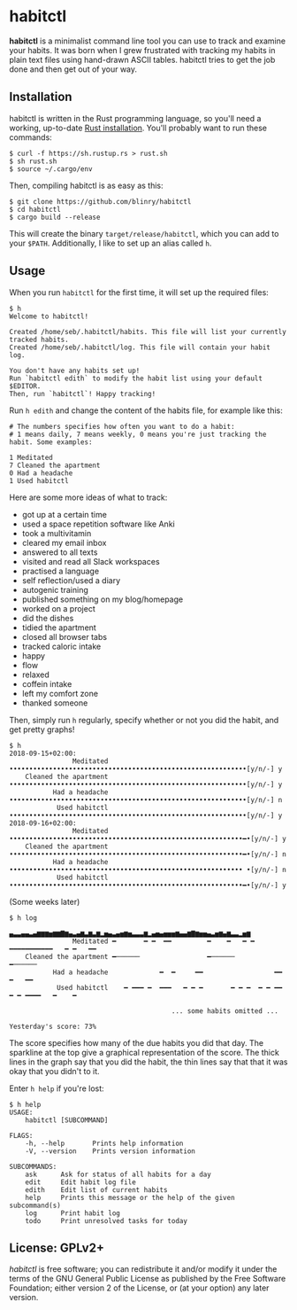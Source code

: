 # habitctl

**habitctl** is a minimalist command line tool you can use to track and examine your habits. It was born when I grew frustrated with tracking my habits in plain text files using hand-drawn ASCII tables. habitctl tries to get the job done and then get out of your way.

## Installation

habitctl is written in the Rust programming language, so you'll need a working, up-to-date [Rust installation](https://www.rust-lang.org). You'll probably want to run these commands:

    $ curl -f https://sh.rustup.rs > rust.sh
    $ sh rust.sh
    $ source ~/.cargo/env

Then, compiling habitctl is as easy as this:

    $ git clone https://github.com/blinry/habitctl
    $ cd habitctl
    $ cargo build --release

This will create the binary `target/release/habitctl`, which you can add to your `$PATH`. Additionally, I like to set up an alias called `h`.

## Usage

When you run `habitctl` for the first time, it will set up the required files:

    $ h
    Welcome to habitctl!
    
    Created /home/seb/.habitctl/habits. This file will list your currently tracked habits.
    Created /home/seb/.habitctl/log. This file will contain your habit log.
    
    You don't have any habits set up!
    Run `habitctl edith` to modify the habit list using your default $EDITOR.
    Then, run `habitctl`! Happy tracking!

Run `h edith` and change the content of the habits file, for example like this:

    # The numbers specifies how often you want to do a habit:
    # 1 means daily, 7 means weekly, 0 means you're just tracking the habit. Some examples:

    1 Meditated
    7 Cleaned the apartment
    0 Had a headache
    1 Used habitctl

Here are some more ideas of what to track:

- got up at a certain time
- used a space repetition software like Anki
- took a multivitamin
- cleared my email inbox
- answered to all texts
- visited and read all Slack workspaces
- practised a language
- self reflection/used a diary
- autogenic training
- published something on my blog/homepage
- worked on a project
- did the dishes
- tidied the apartment
- closed all browser tabs
- tracked caloric intake
- happy
- flow
- relaxed
- coffein intake
- left my comfort zone
- thanked someone

Then, simply run `h` regularly, specify whether or not you did the habit, and get pretty graphs!

    $ h
    2018-09-15+02:00:
                    Meditated ••••••••••••••••••••••••••••••••••••••••••••••••••••••••••••[y/n/-] y
        Cleaned the apartment ••••••••••••••••••••••••••••••••••••••••••••••••••••••••••••[y/n/-] y
               Had a headache ••••••••••••••••••••••••••••••••••••••••••••••••••••••••••••[y/n/-] n
                Used habitctl ••••••••••••••••••••••••••••••••••••••••••••••••••••••••••••[y/n/-] y
    2018-09-16+02:00:
                    Meditated •••••••••••••••••••••••••••••••••••••••••••••••••••••••••••━•[y/n/-] y
        Cleaned the apartment •••••••••••••••••••••••••••••••••••••••••••••••••••••••••••━•[y/n/-] n
               Had a headache ••••••••••••••••••••••••••••••••••••••••••••••••••••••••••• •[y/n/-] n
                Used habitctl •••••••••••••••••••••••••••••••••••••••••••••••••••••••••••━•[y/n/-] y


(Some weeks later)

    $ h log
                              ▄▃▃▄▄▃▄▆▆▆▅▆▆▇▆▄▃▄▆▃▆▃▆▂▅▄▃▄▅▆▅▃▃▃▆▂▄▅▄▅▅▅▆▄▄▆▇▆▅▅▄▃▅▆▄▆▃▃▂▅▆
                    Meditated ━       ━ ━  ━━         ━    ━   ━ ━   ━━━━━━━━━━━   ━ ━   ━━
        Cleaned the apartment ━──────                 ━──────           ━──────            
               Had a headache             ━  ━     ━━                  ━━   ━   ━━         
                Used habitctl    ━ ━━━ ━  ━━━   ━ ━ ━       ━ ━ ━  ━ ━ ━━ ━ ━ ━━━━   ━    ━

                                             ... some habits omitted ...

    Yesterday's score: 73%

The score specifies how many of the due habits you did that day. The sparkline at the top give a graphical representation of the score. The thick lines in the graph say that you did the habit, the thin lines say that that it was okay that you didn't to it.

Enter `h help` if you're lost:

    $ h help
    USAGE:
        habitctl [SUBCOMMAND]
    
    FLAGS:
        -h, --help       Prints help information
        -V, --version    Prints version information
    
    SUBCOMMANDS:
        ask      Ask for status of all habits for a day
        edit     Edit habit log file
        edith    Edit list of current habits
        help     Prints this message or the help of the given subcommand(s)
        log      Print habit log
        todo     Print unresolved tasks for today

## License: GPLv2+

*habitctl* is free software; you can redistribute it and/or modify it under the terms of the GNU General Public License as published by the Free Software Foundation; either version 2 of the License, or (at your option) any later version.
